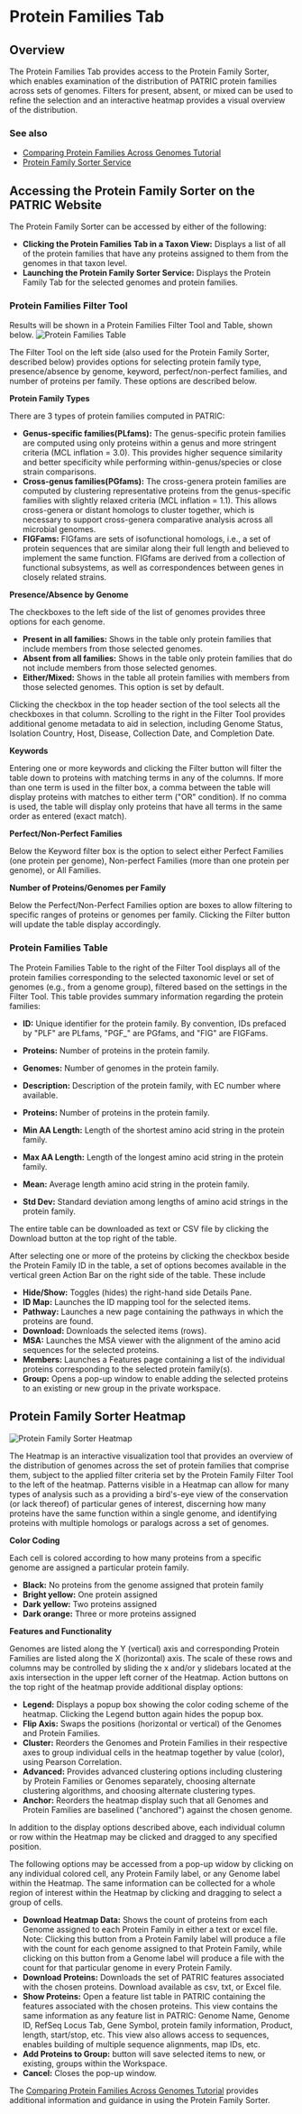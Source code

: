 # Protein Families Tab

## Overview
The Protein Families Tab provides access to the Protein Family Sorter, which enables examination of the distribution of PATRIC protein families across sets of genomes. Filters for present, absent, or mixed can be used to refine the selection and an interactive heatmap provides a visual overview of the distribution.

### See also
  * [Comparing Protein Families Across Genomes Tutorial](https://docs.patricbrc.org//tutorial/protein_family_sorter/protein_family_sorter.html)
  * [Protein Family Sorter Service](../services/protein_family_service.html)

## Accessing the Protein Family Sorter on the PATRIC Website
The Protein Family Sorter can be accessed by either of the following:

* **Clicking the Protein Families Tab in a Taxon View:** Displays a list of all of the protein families that have any proteins assigned to them from the genomes in that taxon level.
* **Launching the Protein Family Sorter Service:** Displays the Protein Family Tab for the selected genomes and protein families.

### Protein Families Filter Tool
Results will be shown in a Protein Families Filter Tool and Table, shown below.
![Protein Families Table](../images/protein_families_table.png)

The Filter Tool on the left side (also used for the Protein Family Sorter, described below) provides options for selecting protein family type, presence/absence by genome, keyword, perfect/non-perfect families, and number of proteins per family.  These options are described below.

**Protein Family Types**

There are 3 types of protein families computed in PATRIC:

* **Genus-specific families(PLfams):** The genus-specific protein families are computed using only proteins within a genus and more stringent criteria (MCL inflation = 3.0). This provides higher sequence similarity and better specificity while performing within-genus/species or close strain comparisons.
* **Cross-genus families(PGfams):**  The cross-genera protein families are computed by clustering representative proteins from the genus-specific families with slightly relaxed criteria (MCL inflation = 1.1). This allows cross-genera or distant homologs to cluster together, which is necessary to support cross-genera comparative analysis across all microbial genomes.
* **FIGFams:** FIGfams are sets of isofunctional homologs, i.e., a set of protein sequences that are similar along their full length and believed to implement the same function. FIGfams are derived from a collection of functional subsystems, as well as correspondences between genes in closely related strains.

**Presence/Absence by Genome**

The checkboxes to the left side of the list of genomes provides three options for each genome.  

* **Present in all families:** Shows in the table only protein families that include members from those selected genomes.
* **Absent from all families:** Shows in the table only protein families that do not include members from those selected genomes.
* **Either/Mixed:** Shows in the table all protein families with members from those selected genomes. This option is set by default.

Clicking the checkbox in the top header section of the tool selects all the checkboxes in that column. Scrolling to the right in the Filter Tool provides additional genome metadata to aid in selection, including Genome Status, Isolation Country, Host, Disease, Collection Date, and Completion Date. 

**Keywords**

Entering one or more keywords and clicking the Filter button will filter the table down to proteins with matching terms in any of the columns.  If more than one term is used in the filter box, a comma between the table will display proteins with matches to either term  ("OR" condition).  If no comma is used, the table will display only proteins that have all terms in the same order as entered (exact match). 

**Perfect/Non-Perfect Families**

Below the Keyword filter box is the option to select either Perfect Families (one protein per genome), Non-perfect Families (more than one protein per genome), or All Families.

**Number of Proteins/Genomes per Family**

Below the Perfect/Non-Perfect Families option are boxes to allow filtering to specific ranges of proteins or genomes per family.  Clicking the Filter button will update the table display accordingly.

### Protein Families Table
The Protein Families Table to the right of the Filter Tool displays all of the protein families corresponding to the selected taxonomic level or set of genomes (e.g., from a genome group), filtered based on the settings in the Filter Tool. This table provides summary information regarding the protein families: 

* **ID:** Unique identifier for the protein family. By convention, IDs prefaced by "PLF" are PLfams, "PGF_" are PGfams, and "FIG" are FIGFams.

* **Proteins:** Number of proteins in the protein family.
* **Genomes:** Number of genomes in the protein family.
* **Description:** Description of the protein family, with EC number where available.
* **Proteins:** Number of proteins in the protein family.
* **Min AA Length:** Length of the shortest amino acid string in the protein family.
* **Max AA Length:** Length of the longest amino acid string in the protein family.
* **Mean:** Average length amino acid string in the protein family.
* **Std Dev:** Standard deviation among lengths of amino acid strings in the protein family.

The entire table can be downloaded as text or CSV file by clicking the Download button at the top right of the table.

After selecting one or more of the proteins by clicking the checkbox beside the Protein Family ID in the table, a set of options becomes available in the vertical green Action Bar on the right side of the table.  These include

* **Hide/Show:** Toggles (hides) the right-hand side Details Pane.
* **ID Map:** Launches the ID mapping tool for the selected items. 
* **Pathway:** Launches a new page containing the pathways in which the proteins are found.
* **Download:**  Downloads the selected items (rows).
* **MSA:** Launches the MSA viewer with the alignment of the amino acid sequences for the selected proteins.
* **Members:**  Launches a Features page containing a list of the individual proteins corresponding to the selected protein family(s).
* **Group:** Opens a pop-up window to enable adding the selected proteins to an existing or new group in the private workspace.


## Protein Family Sorter Heatmap
![Protein Family Sorter Heatmap](../images/protein_family_sorter_heatmap.png)

The Heatmap is an interactive visualization tool that provides an overview of the distribution of genomes across the set of protein families that comprise them, subject to the applied filter criteria set by the Protein Family Filter Tool to the left of the heatmap. Patterns visible in a Heatmap can allow for many types of analysis such as a providing a bird's-eye view of the conservation (or lack thereof) of particular genes of interest, discerning how many proteins have the same function within a single genome, and identifying proteins with multiple homologs or paralogs across a set of genomes.

**Color Coding**  

Each cell is colored according to how many proteins from a
specific genome are assigned a particular protein family. 
* **Black:** No proteins from the genome assigned that protein family 
* **Bright yellow:** One protein assigned
* **Dark yellow:** Two proteins assigned
* **Dark orange:** Three or more proteins assigned

**Features and Functionality**

Genomes are listed along the Y (vertical) axis and corresponding Protein Families are listed along the X (horizontal) axis. The scale of these rows and columns may be controlled by sliding the x and/or y slidebars located at the axis intersection in the upper left corner of the Heatmap. Action buttons on the top right of the heatmap provide additional display options:

* **Legend:** Displays a popup box showing the color coding scheme of the heatmap.  Clicking the Legend button again hides the popup box.
* **Flip Axis:** Swaps the positions (horizontal or vertical) of the Genomes and Protein Families.
* **Cluster:** Reorders the Genomes and Protein Families in their respective axes to group individual cells in the heatmap together by value (color), using Pearson Correlation.
* **Advanced:** Provides advanced clustering options including clustering by Protein Families or Genomes separately, choosing alternate clustering algorithms, and choosing alternate clustering types. 
* **Anchor:** Reorders the heatmap display such that all Genomes and Protein Families are baselined ("anchored") against the chosen genome.

In addition to the display options described above, each individual column or row within the Heatmap may be clicked and dragged to any specified position.

The following options may be accessed from a pop-up widow by clicking on any individual colored cell, any Protein Family label, or any Genome label within the Heatmap. The same information can be collected for a whole region of interest within the Heatmap by clicking and dragging to select a group of cells.

* **Download Heatmap Data:** Shows the count of proteins from each Genome assigned to each Protein Family in either a text or excel file. Note: Clicking this button from a Protein Family label will produce a file with the count for each genome assigned to that Protein Family, while clicking on this button from a Genome label will produce a file with the count for that particular genome in every Protein Family.
* **Download Proteins:** Downloads the set of PATRIC features associated with the chosen proteins.  Download available as csv, txt, or Excel file.
* **Show Proteins:** Open a feature list table in PATRIC containing the features associated with the chosen proteins. This view contains the same information as any feature list in PATRIC: Genome Name, Genome ID, RefSeq Locus Tab, Gene Symbol, protein family information, Product, length, start/stop, etc. This view also allows access to sequences, enables building of multiple sequence alignments, map IDs, etc.
* **Add Proteins to Group:** button will save selected items to new, or existing, groups within the Workspace. 
* **Cancel:** Closes the pop-up window.

The [Comparing Protein Families Across Genomes Tutorial](https://docs.patricbrc.org//tutorial/protein_family_sorter/protein_family_sorter.html) provides additional information and guidance in using the Protein Family Sorter.
